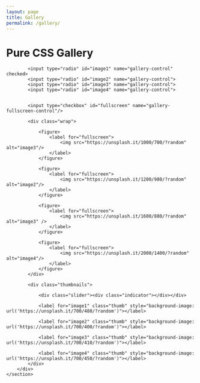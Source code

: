 ```yaml
---
layout: page
title: Gallery
permalink: /gallery/
---
```



  <meta name="viewport" content="width=device-width, initial-scale=1"><link rel="stylesheet" href="./gallery.css">

</head>
<body>
<!-- partial:index.partial.html -->
<h1>Pure CSS Gallery</h1>
    <section class="gallery">
        <div class="carousel">

            <input type="radio" id="image1" name="gallery-control" checked>
            <input type="radio" id="image2" name="gallery-control">
            <input type="radio" id="image3" name="gallery-control">
            <input type="radio" id="image4" name="gallery-control">


            <input type="checkbox" id="fullscreen" name="gallery-fullscreen-control"/>

            <div class="wrap">

                <figure>
                    <label for="fullscreen">
                        <img src="https://unsplash.it/1000/700/?random" alt="image3"/>
                    </label>
                </figure>

                <figure>
                    <label for="fullscreen">
                        <img src="https://unsplash.it/1200/980/?random" alt="image2"/>
                    </label>
                </figure>

                <figure>
                    <label for="fullscreen">
                        <img src="https://unsplash.it/1600/880/?random" alt="image3" />
                    </label>
                </figure>

                <figure>
                    <label for="fullscreen">
                        <img src="https://unsplash.it/2000/1400/?random" alt="image4"/>
                    </label>
                </figure>
            </div>

            <div class="thumbnails">

                <div class="slider"><div class="indicator"></div></div>

                <label for="image1" class="thumb" style="background-image: url('https://unsplash.it/700/480/?random')"></label>

                <label for="image2" class="thumb" style="background-image: url('https://unsplash.it/700/400/?random')"></label>

                <label for="image3" class="thumb" style="background-image: url('https://unsplash.it/700/410/?random')"></label>

                <label for="image4" class="thumb" style="background-image: url('https://unsplash.it/700/450/?random')"></label>
            </div>
        </div>
    </section>
<!-- partial -->
  
</body>
</html>